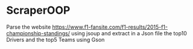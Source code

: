 # ScraperOOP

Parse the website https://www.f1-fansite.com/f1-results/2015-f1-championship-standings/ using jsoup and extract in a Json file the top10 Drivers and the top5 Teams using Gson
